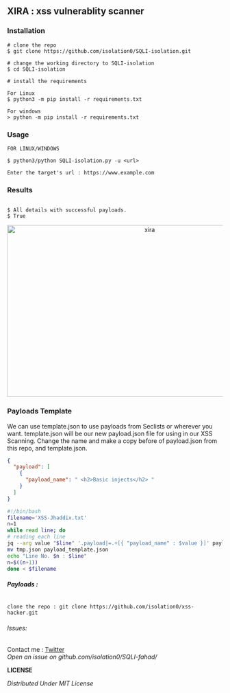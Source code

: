 ## XIRA : xss vulnerablity scanner 


### Installation

```console
# clone the repo
$ git clone https://github.com/isolation0/SQLI-isolation.git

# change the working directory to SQLI-isolation
$ cd SQLI-isolation

# install the requirements
 
For Linux
$ python3 -m pip install -r requirements.txt

For windows
> python -m pip install -r requirements.txt
```

### Usage

```console
FOR LINUX/WINDOWS

$ python3/python SQLI-isolation.py -u <url>

Enter the target's url : https://www.example.com
```


### Results

```console

$ All details with successful payloads.
$ True
```

<p align=center>
<img src="img/https://e.top4top.io/s_2040ojksc1.jpg"  height="400px" width="650px" alt="xira" />
</p>


### Payloads Template
We can use template.json to use payloads from Seclists or wherever you want. template.json will be our new payload.json file for using in our XSS Scanning. Change the name and make a copy before of payload.json from this repo, and template.json.
```json
{
  "payload": [
    {
      "payload_name": " <h2>Basic injects</h2> "
    }
  ]
}
```
```bash
#!/bin/bash
filename='XSS-Jhaddix.txt'
n=1
while read line; do
# reading each line
jq --arg value "$line" '.payload|=.+[{ "payload_name" : $value }]' payload_template.json >tmp.json
mv tmp.json payload_template.json
echo "Line No. $n : $line"
n=$((n+1))
done < $filename
```

##### Payloads :

```console

clone the repo : git clone https://github.com/isolation0/xss-hacker.git

```
###### Issues:
Contact me : <a href= "https://twitter.com/iuexb?s=21">Twitter</a>
<br />
*Open an issue on github.com/isolation0/SQLI-fahad/*

**LICENSE**

*Distributed Under MIT License*
           

